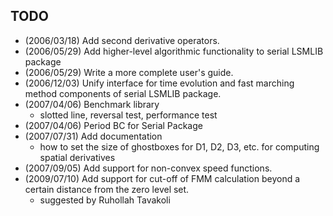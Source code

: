 TODO
----
* (2006/03/18) Add second derivative operators.
* (2006/05/29) Add higher-level algorithmic functionality to serial LSMLIB package
* (2006/05/29) Write a more complete user's guide.
* (2006/12/03) Unify interface for time evolution and fast marching method
  components of serial LSMLIB package.
* (2007/04/06) Benchmark library
  - slotted line, reversal test, performance test
* (2007/04/06) Period BC for Serial Package
* (2007/07/31) Add documentation 
  - how to set the size of ghostboxes for D1, D2, D3, etc. for computing
    spatial derivatives
* (2007/09/05) Add support for non-convex speed functions.
* (2009/07/10) Add support for cut-off of FMM calculation beyond a certain distance from
  the zero level set.
  - suggested by Ruhollah Tavakoli
